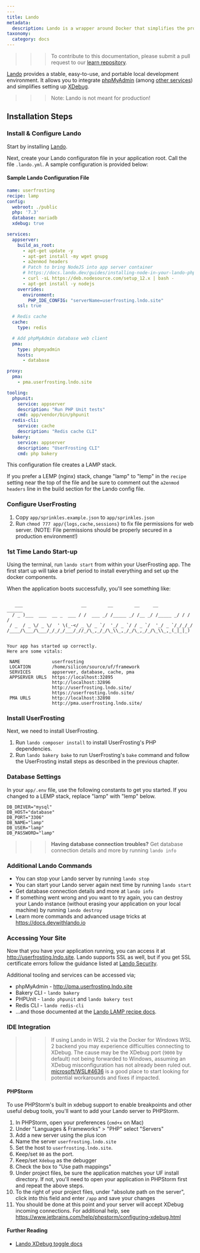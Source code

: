 ```yaml
---
---
title: Lando
metadata:
  description: Lando is a wrapper around Docker that simplifies the process for PHP applications to run on Docker.
taxonomy:
  category: docs
---
```


>>> To contribute to this documentation, please submit a pull request to our [learn repository](https://github.com/userfrosting/learn/tree/master/pages).

[Lando](https://lando.dev/) provides a stable, easy-to-use, and portable local development environment. It allows you to integrate [phpMyAdmin](https://www.phpmyadmin.net/) (among [other services](https://docs.lando.dev/config/services.html)) and simplifies setting up [XDebug](https://xdebug.org/).

>>> Note: Lando is not meant for production!

## Installation Steps

### Install & Configure Lando

Start by installing [Lando](https://docs.lando.dev/basics/installation.html).

Next, create your Lando configuraton file in your application root. Call the file `.lando.yml`. A sample configuration is provided below:

#### Sample Lando Configuration File

```yml
name: userfrosting
recipe: lamp
config:
  webroot: ./public
  php: '7.3'
  database: mariadb
  xdebug: true

services:
  appserver:
    build_as_root:
      - apt-get update -y
      - apt-get install -my wget gnupg
      - a2enmod headers
      # Patch to bring NodeJS into app server container
      # https://docs.lando.dev/guides/installing-node-in-your-lando-php-service.html
      - curl -sL https://deb.nodesource.com/setup_12.x | bash -
      - apt-get install -y nodejs
    overrides:
      environment:
        PHP_IDE_CONFIG: "serverName=userfrosting.lndo.site"
    ssl: true

  # Redis cache
  cache:
    type: redis

  # Add phpMyAdmin database web client
  pma:
    type: phpmyadmin
    hosts:
      - database

proxy:
  pma:
    - pma.userfrosting.lndo.site

tooling:
  phpunit:
    service: appserver
    description: "Run PHP Unit tests"
    cmd: app/vendor/bin/phpunit
  redis-cli:
    service: cache
    description: "Redis cache CLI"
  bakery:
    service: appserver
    description: "UserFrosting CLI"
    cmd: php bakery
```

This configuration file creates a LAMP stack.

If you prefer a LEMP (nginx) stack, change "lamp" to "lemp" in the `recipe` setting near the top of the file and be sure to comment out the `a2enmod headers` line in the build section for the Lando config file.

### Configure UserFrosting

1. Copy `app/sprinkles.example.json` to `app/sprinkles.json`
1. Run `chmod 777 app/{logs,cache,sessions}` to fix file permissions for web server. (NOTE: File
   permissions should be properly secured in a production environment!)

### 1st Time Lando Start-up

Using the terminal, run `lando start` from within your UserFrosting app. The first start up will take a brief period to install everything and set up the docker components.

When the application boots successfully, you'll see something like: 

```

   ___                      __        __        __     __        ______
  / _ )___  ___  __ _  ___ / /  ___ _/ /_____ _/ /__ _/ /_____ _/ / / /
 / _  / _ \/ _ \/  ' \(_-</ _ \/ _ `/  '_/ _ `/ / _ `/  '_/ _ `/_/_/_/ 
/____/\___/\___/_/_/_/___/_//_/\_,_/_/\_\\_,_/_/\_,_/_/\_\\_,_(_|_|_)  
                                                                       

Your app has started up correctly.
Here are some vitals:

 NAME            userfrosting                       
 LOCATION        /home/silicon/source/uf/framework  
 SERVICES        appserver, database, cache, pma    
 APPSERVER URLS  https://localhost:32895            
                 http://localhost:32896             
                 http://userfrosting.lndo.site/     
                 https://userfrosting.lndo.site/    
 PMA URLS        http://localhost:32898             
                 http://pma.userfrosting.lndo.site/
```

### Install UserFrosting

Next, we need to install UserFrosting. 

1. Run `lando composer install` to install UserFrosting's PHP dependencies.
1. Run `lando bakery bake` to run UserFrosting's `bake` command and follow the UserFrosting install steps as described in the previous chapter.

### Database Settings

In your `app/.env` file, use the following constants to get you started. If you changed to a LEMP stack, replace "lamp" with "lemp" below.

```
DB_DRIVER="mysql"
DB_HOST="database"
DB_PORT="3306"
DB_NAME="lamp"
DB_USER="lamp"
DB_PASSWORD="lamp"
```

>>> **Having database connection troubles?**  Get database connection details and more by running `lando info`

### Additional Lando Commands

* You can stop your Lando server by running `lando stop`
* You can start your Lando server again next time by running `lando start`
* Get database connection details and more at `lando info`
* If something went wrong and you want to try again, you can destroy your Lando instance (without erasing your application on your local machine) by running `lando destroy`
* Learn more commands and advanced usage tricks at <https://docs.devwithlando.io>

### Accessing Your Site

Now that you have your application running, you can access it at <http://userfrosting.lndo.site>. Lando supports SSL as well, but if you get SSL certificate errors follow the guidance listed at [Lando Security](https://docs.lando.dev/config/security.html).

Additional tooling and services can be accessed via;

* phpMyAdmin - http://pma.userfrosting.lndo.site
* Bakery CLI - `lando bakery`
* PHPUnit - `lando phpunit` and `lando bakery test`
* Redis CLI - `lando redis-cli`
* ...and those documented at the [Lando LAMP recipe docs](https://docs.lando.dev/config/lamp.html#tooling).

### IDE Integration

>>> If using Lando in WSL 2 via the Docker for Windows WSL 2 backend you may experience difficulties connecting to XDebug.
>>> The cause may be the XDebug port (`9000` by default) not being forwarded to Windows, assuming an XDebug misconfiguration has not already been ruled out.
>>> [microsoft/WSL#4636](https://github.com/microsoft/WSL/issues/4636) is a good place to start looking for potential workarounds and fixes if impacted.

#### PHPStorm

To use PHPStorm's built in xdebug support to enable breakpoints and other useful debug tools, you'll want to add your Lando server to PHPStorm.

1. In PHPStorm, open your preferences (`cmd+x` on Mac)
1. Under "Languages & Frameworks" > "PHP" select "Servers"
1. Add a new server using the plus icon
1. Name the server `userfrosting.lndo.site` 
1. Set the host to `userfrosting.lndo.site`. 
1. Keep/set `80` as the port.
1. Keep/set `Xdebug` as the debugger
1. Check the box to "Use path mappings"
1. Under project files, be sure the application matches your UF install directory. If not, you'll need to open your application in PHPStorm first and repeat the above steps.
1. To the right of your project files, under "absolute path on the server", click into this field and enter `/app` and save your changes
1. You should be done at this point and your server will accept XDebug incoming connections. For additional help, see <https://www.jetbrains.com/help/phpstorm/configuring-xdebug.html>

#### Further Reading

* [Lando XDebug toggle docs](https://docs.lando.dev/config/php.html#toggling-xdebug)
